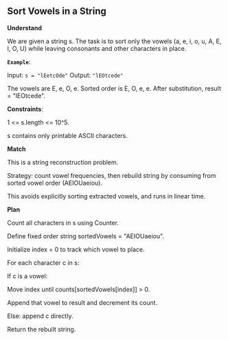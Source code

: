 ## Sort Vowels in a String
**Understand**

We are given a string s. The task is to sort only the vowels (a, e, i, o, u, A, E, I, O, U) while leaving consonants and other characters in place.

**`Example`**:

Input:  `s = "lEetcOde"`
Output: `"lEOtcede"`


The vowels are E, e, O, e. Sorted order is E, O, e, e. After substitution, result = "lEOtcede".

**Constraints**:

1 <= s.length <= 10^5.

s contains only printable ASCII characters.

**Match**

This is a string reconstruction problem.

Strategy: count vowel frequencies, then rebuild string by consuming from sorted vowel order (AEIOUaeiou).

This avoids explicitly sorting extracted vowels, and runs in linear time.

**Plan**

Count all characters in s using Counter.

Define fixed order string sortedVowels = "AEIOUaeiou".

Initialize index = 0 to track which vowel to place.

For each character c in s:

If c is a vowel:

Move index until counts[sortedVowels[index]] > 0.

Append that vowel to result and decrement its count.

Else: append c directly.

Return the rebuilt string.